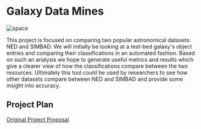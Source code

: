 # Galaxy Data Mines

<img src="https://i.pinimg.com/originals/56/85/cd/5685cdbaacb0b043347c34113b206a92.jpg" alt="space"/>

This project is focused on comparing two popular astronomical datasets: NED and SIMBAD. We will initially be looking at a test-bed galaxy's object entries and comparing their classifications in an automated fashion. Based on such an analysis we hope to generate useful metrics and results which give a clearer view of how the classifications compare between the two resources. Ultimately this tool could be used by researchers to see how other datasets compare between NED and SIMBAD and provide some insight into accuracy.


## Project Plan 

[Original Project Proposal](./mshubat_cs4490_thesis_proposal.pdf)

